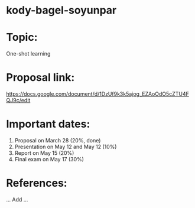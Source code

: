 # kody-bagel-soyunpar

# Topic:
One-shot learning

# Proposal link:
https://docs.google.com/document/d/1DzUf9k3k5ajog_EZAoOdO5cZTU4FQJ9c/edit 

# Important dates:
1. Proposal on March 28 (20%, done)
2. Presentation on May 12 and May 12 (10%)
3. Report on May 15 (20%)
4. Final exam on May 17 (30%) 

# References:
... Add ... 
